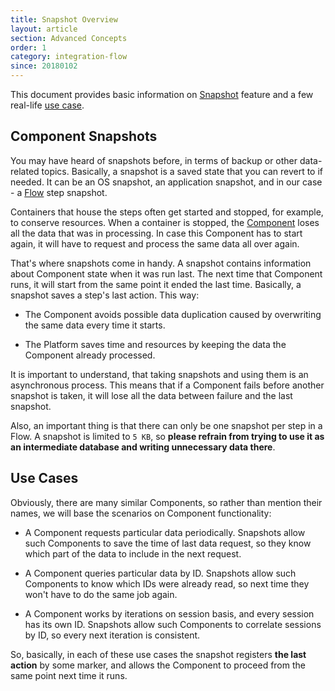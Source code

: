 ```yaml
---
title: Snapshot Overview
layout: article
section: Advanced Concepts
order: 1
category: integration-flow
since: 20180102
---
```


This document provides basic information on [Snapshot](#component-snapshots) feature and a few real-life [use case](#use-cases).

## Component Snapshots
You may have heard of snapshots before, in terms of backup or other data-related topics. Basically, a snapshot is a saved state that you can revert to if needed. It can be an OS snapshot, an application snapshot, and in our case - a [Flow](integration-flow) step snapshot.

Containers that house the steps often get started and stopped, for example, to conserve resources. When a container is stopped, the [Component](integration-component) loses all the data that was in processing. In case this Component has to start again, it will have to request and process the same data all over again.

That's where snapshots come in handy. A snapshot contains information about Component state when it was run last. The next time that Component runs, it will start from the same point it ended the last time. Basically, a snapshot saves a step's last action. This way:

- The Component avoids possible data duplication caused by overwriting the same data every time it starts.

- The Platform saves time and resources by keeping the data the Component already processed.

It is important to understand, that taking snapshots and using them is an asynchronous process. This means that if a Component fails before another snapshot is taken, it will lose all the data between failure and the last snapshot.

Also, an important thing is that there can only be one snapshot per step in a Flow. A snapshot is limited to `5 KB`, so **please refrain from trying to use it as an intermediate database and writing unnecessary data there**.  

## Use Cases
Obviously, there are many similar Components, so rather than mention their names, we will base the scenarios on Component functionality:

- A Component requests particular data periodically. Snapshots allow such Components to save the time of last data request, so they know which part of the data to include in the next request.

- A Component queries particular data by ID. Snapshots allow such Components to know which IDs were already read, so next time they won't have to do the same job again.

- A Component works by iterations on session basis, and every session has its own ID. Snapshots allow such Components to correlate sessions by ID, so every next iteration is consistent.

So, basically, in each of these use cases the snapshot registers **the last action** by some marker, and allows the Component to proceed from the same point next time it runs.
